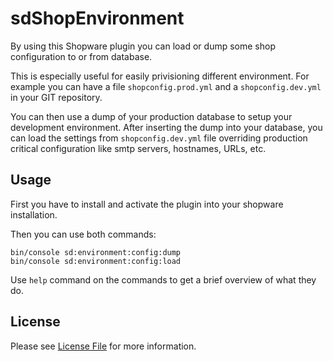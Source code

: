 sdShopEnvironment
=================

By using this Shopware plugin you can load or dump some shop configuration to or from database.

This is especially useful for easily privisioning different environment.
For example you can have a file ```shopconfig.prod.yml``` and a ```shopconfig.dev.yml```
in your GIT repository.

You can then use a dump of your production database to setup your development environment.
After inserting the dump into your database,
you can load the settings from ```shopconfig.dev.yml``` file
overriding production critical configuration like smtp servers, hostnames, URLs, etc. 


Usage
-----

First you have to install and activate the plugin into your shopware installation.

Then you can use both commands:

    bin/console sd:environment:config:dump
    bin/console sd:environment:config:load

Use ```help``` command on the commands to get a brief overview of what they do.


License
-------

Please see [License File](LICENSE) for more information.
